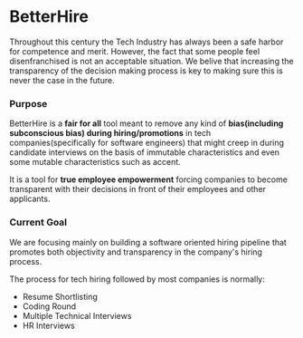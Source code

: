 # BetterHire

Throughout this century the Tech Industry has always been a safe harbor for competence and merit. However, the fact that some people feel disenfranchised is not an acceptable situation. We belive that increasing the transparency of the decision making process is key to making sure this is never the case in the future.


### Purpose

BetterHire is a **fair for all** tool meant to remove any kind of **bias(including subconscious bias) during hiring/promotions** in tech companies(specifically for software engineers) that might creep in during candidate interviews on the basis of immutable characteristics and even some mutable characteristics such as accent.

It is a tool for **true employee empowerment** forcing companies to become transparent with their decisions in front of their employees and other applicants.


### Current Goal

We are focusing mainly on building a software oriented hiring pipeline that promotes both objectivity and transparency in the company's hiring process.

The process for tech hiring followed by most companies is normally:
* Resume Shortlisting
* Coding Round
* Multiple Technical Interviews
* HR Interviews

